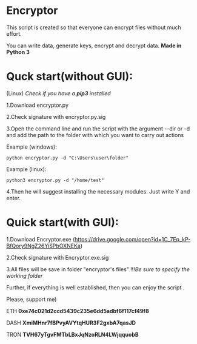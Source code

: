 # Encryptor

This script is created so that everyone can encrypt files without much effort.

You can write data, generate keys, encrypt and decrypt data.
**Made in Python 3**

# Quck start(without GUI):

(Linux)
*Check if you have a **pip3** installed*

1.Download encryptor.py

2.Check signature with encryptor.py.sig

3.Open the command line and run the script with the argument --dir or -d and add the path to the folder with which you want to carry out actions

Example (windows):

```
python encryptor.py -d "C:\Users\user\folder"
```
Example (linux):
```
python3 encryptor.py -d "/home/test"
```
4.Then he will suggest installing the necessary modules. Just write Y and enter.

# Quick start(with GUI):

1.Download Encryptor.exe (https://drive.google.com/open?id=1C_7Ep_kP-BfQory9NgZ26YiSPbOXNEKa)

2.Check signature with Encryptor.exe.sig

3.All files will be save in folder "encryptor's files"
 !!!*Be sure to specify the working folder*


Further, if everything is well established, then you can enjoy the script .

Please, support me)

ETH
**0xe74c021d2ccd5439c235e6dd5adbf6f117cf49f8**

DASH
**XmiMHnr7fBPvyAVYtqHUR3F2gxbA7qasJD**

TRON
**TVH67yTgvFMTbLBxJqNzoRLN4LWjqquobB**
